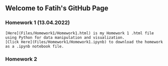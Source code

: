 ## Welcome to Fatih's GitHub Page

### Homework 1 (13.04.2022)
    
    [Here](Files/Homework1/Homework1.html) is my Homework 1 .html file using Python for data manipulation and visualization.
    [Click Here](Files/Homework1/Homework1.ipynb) to download the homework as a .ipynb notebook file.
    
### Homework 2


